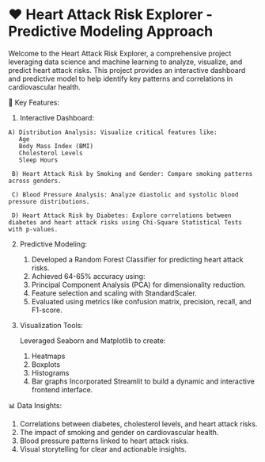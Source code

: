 # ❤️ Heart Attack Risk Explorer - Predictive Modeling Approach

Welcome to the Heart Attack Risk Explorer, a comprehensive project leveraging data science and machine learning to analyze, visualize, and predict heart attack risks. This project provides an interactive dashboard and predictive model to help identify key patterns and correlations in cardiovascular health.

🌟 Key Features:

  1. Interactive Dashboard:
  
    A) Distribution Analysis: Visualize critical features like:
       Age
       Body Mass Index (BMI)
       Cholesterol Levels
       Sleep Hours
       
     B) Heart Attack Risk by Smoking and Gender: Compare smoking patterns across genders.
     
     C) Blood Pressure Analysis: Analyze diastolic and systolic blood pressure distributions.
     
     D) Heart Attack Risk by Diabetes: Explore correlations between diabetes and heart attack risks using Chi-Square Statistical Tests with p-values.
     
 2. Predictive Modeling:
 
     1. Developed a Random Forest Classifier for predicting heart attack risks.
     2. Achieved 64-65% accuracy using:
     3. Principal Component Analysis (PCA) for dimensionality reduction.
     4. Feature selection and scaling with StandardScaler.
     5. Evaluated using metrics like confusion matrix, precision, recall, and F1-score.
     
 3. Visualization Tools:
 
     Leveraged Seaborn and Matplotlib to create:
     1. Heatmaps
     2. Boxplots
     3. Histograms
     4. Bar graphs
    Incorporated Streamlit to build a dynamic and interactive frontend interface.

📊 Data Insights:

 1. Correlations between diabetes, cholesterol levels, and heart attack risks.
 2. The impact of smoking and gender on cardiovascular health.
 3. Blood pressure patterns linked to heart attack risks.
 4. Visual storytelling for clear and actionable insights.
